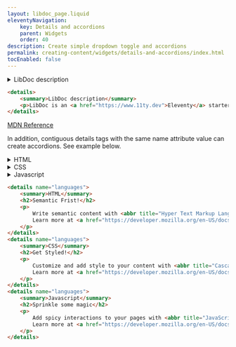```yaml
---
layout: libdoc_page.liquid
eleventyNavigation:
    key: Details and accordions
    parent: Widgets
    order: 40
description: Create simple dropdown toggle and accordions
permalink: creating-content/widgets/details-and-accordions/index.html
tocEnabled: false
---
```

<details>
    <summary>LibDoc description</summary>
    <p>LibDoc is an <a href="https://www.11ty.dev">Eleventy</a> starter project dedicated to documentation.</p>
</details>

```html
<details>
    <summary>LibDoc description</summary>
    <p>LibDoc is an <a href="https://www.11ty.dev">Eleventy</a> starter project dedicated to documentation.</p>
</details>
```
 
[MDN Reference](https://developer.mozilla.org/en-US/docs/Web/HTML/Element/details)

In addition, contiguous details tags with the same name attribute value can create accordions. See example below.

<details name="languages">
    <summary>HTML</summary>
    <h2>Semantic Frist!</h2>
    <p>
        Write semantic content with <abbr title="Hyper Text Markup Language">HTML</abbr>.
        Learn more at <a href="https://developer.mozilla.org/en-US/docs/Web/HTML">MDN</a>
    </p>
</details>
<details name="languages">
    <summary>CSS</summary>
    <h2>Get Styled!</h2>
    <p>
        Customize and add style to your content with <abbr title="Cascading Style Sheets">CSS</abbr>.
        Learn more at <a href="https://developer.mozilla.org/en-US/docs/Web/CSS">MDN</a>
    </p>
</details>
<details name="languages">
    <summary>Javascript</summary>
    <h2>Sprinkle some magic</h2>
    <p>
        Add spicy interactions to your pages with <abbr title="JavaScript">JS</abbr> programing language.
        Learn more at <a href="https://developer.mozilla.org/en-US/docs/Web/JavaScript">MDN</a>
    </p>
</details>

```html
<details name="languages">
    <summary>HTML</summary>
    <h2>Semantic Frist!</h2>
    <p>
        Write semantic content with <abbr title="Hyper Text Markup Language">HTML</abbr>.
        Learn more at <a href="https://developer.mozilla.org/en-US/docs/Web/HTML">MDN</a>
    </p>
</details>
<details name="languages">
    <summary>CSS</summary>
    <h2>Get Styled!</h2>
    <p>
        Customize and add style to your content with <abbr title="Cascading Style Sheets">CSS</abbr>.
        Learn more at <a href="https://developer.mozilla.org/en-US/docs/Web/CSS">MDN</a>
    </p>
</details>
<details name="languages">
    <summary>Javascript</summary>
    <h2>Sprinkle some magic</h2>
    <p>
        Add spicy interactions to your pages with <abbr title="JavaScript">JS</abbr> programing language.
        Learn more at <a href="https://developer.mozilla.org/en-US/docs/Web/JavaScript">MDN</a>
    </p>
</details>
```